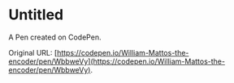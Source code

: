 # Untitled

A Pen created on CodePen.

Original URL: [https://codepen.io/William-Mattos-the-encoder/pen/WbbweVy](https://codepen.io/William-Mattos-the-encoder/pen/WbbweVy).

